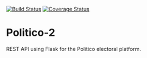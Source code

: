 [![Build Status](https://travis-ci.com/engpetermwangi/Politico2.svg?branch=develop)](https://travis-ci.com/engpetermwangi/Politico2) [![Coverage Status](https://coveralls.io/repos/github/engpetermwangi/Politico2/badge.svg?branch=master)](https://coveralls.io/github/engpetermwangi/Politico2?branch=master)


# Politico-2
REST API using Flask for the Politico electoral platform.

